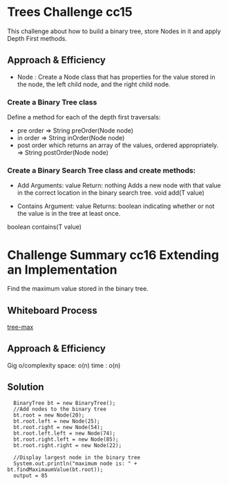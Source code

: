 # Trees Challenge cc15
<!-- Short summary or background information -->
This challenge about how to build a binary tree, store Nodes in it and apply Depth First methods.

## Approach & Efficiency
<!-- What approach did you take? Why? What is the Big O space/time for this approach? -->

* Node : Create a Node class that has properties for the value stored in the node, the left child node, and the right child node.


### Create a Binary Tree class
Define a method for each of the depth first traversals:
* pre order  =>  String preOrder(Node<T> node)
* in order   => String inOrder(Node<T> node)
* post order which returns an array of the values, ordered appropriately.  => String postOrder(Node<T> node)

### Create a Binary Search Tree class and create  methods:
* Add
Arguments: value
Return: nothing
Adds a new node with that value in the correct location in the binary search tree.
void add(T value) 

* Contains 
Argument: value
Returns: boolean indicating whether or not the value is in the tree at least once.

boolean contains(T value)

# Challenge Summary cc16  Extending an Implementation
<!-- Description of the challenge -->
Find the maximum value stored in the binary tree.
## Whiteboard Process
<!-- Embedded whiteboard image -->
[tree-max](trees/tree-max.jpg)

## Approach & Efficiency
<!-- What approach did you take? Why? What is the Big O space/time for this approach? -->
Gig o/complexity
space: o(n)
time :  o(n)
## Solution
<!-- Show how to run your code, and examples of it in action -->

      BinaryTree bt = new BinaryTree();
      //Add nodes to the binary tree
      bt.root = new Node(20);
      bt.root.left = new Node(25);
      bt.root.right = new Node(54);
      bt.root.left.left = new Node(74);
      bt.root.right.left = new Node(85);
      bt.root.right.right = new Node(22);

      //Display largest node in the binary tree
      System.out.println("maximum node is: " + bt.findMaximaumValue(bt.root));
      output = 85